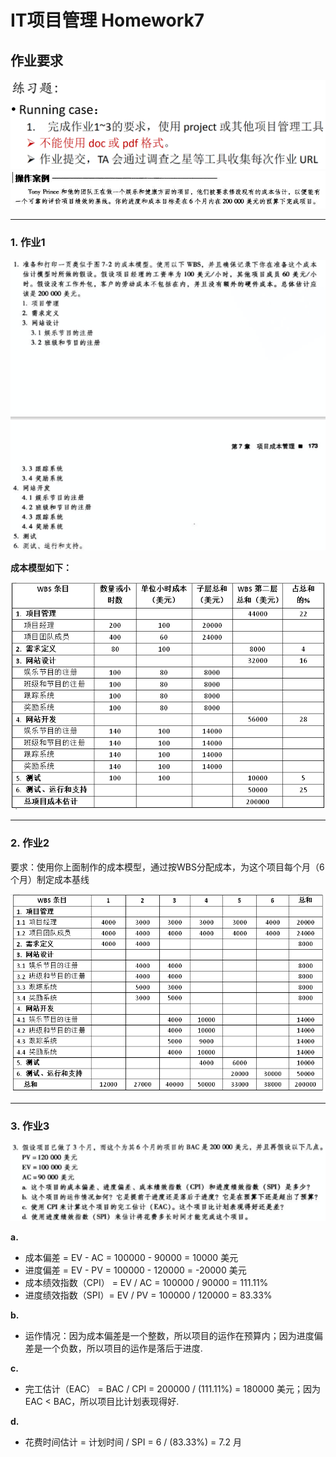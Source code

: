 # IT项目管理 Homework7
## 作业要求
![](images/0.png)  
![](images/0-1.png)  

****
### 1. 作业1  
![](images/1.png)  

**成本模型如下：**

![](images/1-1.png)  
   
****
### 2. 作业2
要求：使用你上面制作的成本模型，通过按WBS分配成本，为这个项目每个月（6个月）制定成本基线  

![](images/2-1.png)  

****
### 3. 作业3  
![](images/3.png)  

**a.**
- 成本偏差 = EV - AC = 100000 - 90000 = 10000 美元
- 进度偏差 = EV - PV = 100000 - 120000 = -20000 美元
- 成本绩效指数（CPI） = EV / AC = 100000 / 90000 = 111.11%
- 进度绩效指数（SPI）= EV / PV = 100000 / 120000 = 83.33%

**b.**
- 运作情况：因为成本偏差是一个整数，所以项目的运作在预算内；因为进度偏差是一个负数，所以项目的运作是落后于进度.  

**c.**

- 完工估计（EAC） = BAC / CPI = 200000 / (111.11%) = 180000 美元；因为EAC < BAC，所以项目比计划表现得好.

**d.**
- 花费时间估计 = 计划时间 / SPI = 6 / (83.33%) = 7.2 月
